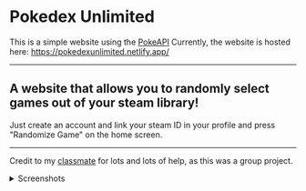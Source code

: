 # Pokedex Unlimited

This is a simple website using the [PokeAPI](https://pokeapi.co/)
Currently, the website is hosted here: https://pokedexunlimited.netlify.app/

---

## A website that allows you to randomly select games out of your steam library! 
Just create an account and link your steam ID in your profile and press "Randomize Game" on the home screen.

---

Credit to my [classmate](https://github.com/BigUserName1873) for lots and lots of help, as this was a group project.

<details>
  <summary>Screenshots</summary>

  <img width="840" alt="Screenshot 2025-03-26 at 9 43 03 PM" src="https://github.com/user-attachments/assets/0edabc23-a371-429b-9e65-7336f30a25ca" />
  <img width="840" alt="Screenshot 2025-03-26 at 9 41 09 PM" src="https://github.com/user-attachments/assets/bfa00f71-4526-4c67-a93e-5a5e8c95886f" /> 
</details>
